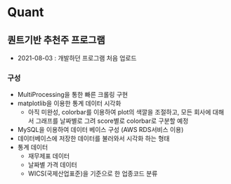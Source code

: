 # Quant

## 퀀트기반 추천주 프로그램
* 2021-08-03 : 개발하던 프로그램 처음 업로드

### 구성
* MultiProcessing을 통한 빠른 크롤링 구현
* matplotlib을 이용한 통계 데이터 시각화
  * 아직 미완성, colorbar를 이용하여 plot의 색깔을 조절하고, 모든 회사에 대해서 그래프를 날짜별로 그려 score별로 colorbar로 구분할 예정
* MySQL을 이용하여 데이터 베이스 구성 (AWS RDS서비스 이용)
* 데이터베이스에 저장한 데이터를 불러와서 시각화 하는 형태
* 통계 데이터
  * 재무제표 데이터
  * 날짜별 가격 데이터
  * WICS(국제산업표준)을 기준으로 한 업종코드 분류
